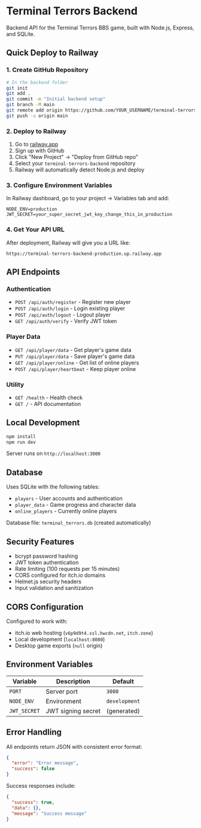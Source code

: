 # Terminal Terrors Backend

Backend API for the Terminal Terrors BBS game, built with Node.js, Express, and SQLite.

## Quick Deploy to Railway

### 1. Create GitHub Repository
```bash
# In the backend folder
git init
git add .
git commit -m "Initial backend setup"
git branch -M main
git remote add origin https://github.com/YOUR_USERNAME/terminal-terrors-backend.git
git push -u origin main
```

### 2. Deploy to Railway
1. Go to [railway.app](https://railway.app)
2. Sign up with GitHub
3. Click "New Project" → "Deploy from GitHub repo"
4. Select your `terminal-terrors-backend` repository
5. Railway will automatically detect Node.js and deploy

### 3. Configure Environment Variables
In Railway dashboard, go to your project → Variables tab and add:
```
NODE_ENV=production
JWT_SECRET=your_super_secret_jwt_key_change_this_in_production
```

### 4. Get Your API URL
After deployment, Railway will give you a URL like:
```
https://terminal-terrors-backend-production.up.railway.app
```

## API Endpoints

### Authentication
- `POST /api/auth/register` - Register new player
- `POST /api/auth/login` - Login existing player  
- `POST /api/auth/logout` - Logout player
- `GET /api/auth/verify` - Verify JWT token

### Player Data
- `GET /api/player/data` - Get player's game data
- `PUT /api/player/data` - Save player's game data
- `GET /api/player/online` - Get list of online players
- `POST /api/player/heartbeat` - Keep player online

### Utility
- `GET /health` - Health check
- `GET /` - API documentation

## Local Development

```bash
npm install
npm run dev
```

Server runs on `http://localhost:3000`

## Database

Uses SQLite with the following tables:
- `players` - User accounts and authentication
- `player_data` - Game progress and character data  
- `online_players` - Currently online players

Database file: `terminal_terrors.db` (created automatically)

## Security Features

- bcrypt password hashing
- JWT token authentication
- Rate limiting (100 requests per 15 minutes)
- CORS configured for itch.io domains
- Helmet.js security headers
- Input validation and sanitization

## CORS Configuration

Configured to work with:
- itch.io web hosting (`v6p9d9t4.ssl.hwcdn.net`, `itch.zone`)
- Local development (`localhost:8080`)
- Desktop game exports (`null` origin)

## Environment Variables

| Variable | Description | Default |
|----------|-------------|---------|
| `PORT` | Server port | `3000` |
| `NODE_ENV` | Environment | `development` |
| `JWT_SECRET` | JWT signing secret | (generated) |

## Error Handling

All endpoints return JSON with consistent error format:
```json
{
  "error": "Error message",
  "success": false
}
```

Success responses include:
```json
{
  "success": true,
  "data": {},
  "message": "Success message"
}
```